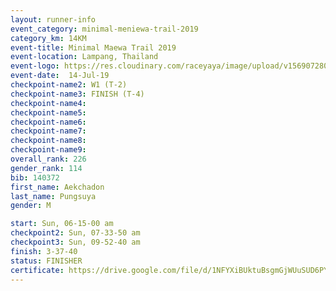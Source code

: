 ```yaml
---
layout: runner-info 
event_category: minimal-meniewa-trail-2019 
category_km: 14KM 
event-title: Minimal Maewa Trail 2019 
event-location: Lampang, Thailand 
event-logo: https://res.cloudinary.com/raceyaya/image/upload/v1569072805/logo/minimal-trail_ktnvsp.jpg 
event-date:  14-Jul-19 
checkpoint-name2: W1 (T-2) 
checkpoint-name3: FINISH (T-4) 
checkpoint-name4: 
checkpoint-name5: 
checkpoint-name6: 
checkpoint-name7: 
checkpoint-name8: 
checkpoint-name9: 
overall_rank: 226
gender_rank: 114
bib: 140372
first_name: Aekchadon
last_name: Pungsuya
gender: M

start: Sun, 06-15-00 am
checkpoint2: Sun, 07-33-50 am
checkpoint3: Sun, 09-52-40 am
finish: 3-37-40
status: FINISHER
certificate: https://drive.google.com/file/d/1NFYXiBUktuBsgmGjWUuSUD6PYpjp_I76/view?usp=sharing
---
```

